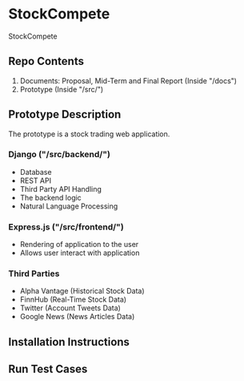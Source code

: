 # StockCompete

StockCompete

## Repo Contents 

1. Documents: Proposal, Mid-Term and Final Report (Inside "/docs")
2. Prototype (Inside "/src/")

## Prototype Description
The prototype is a stock trading web application.
### Django ("/src/backend/")
- Database
- REST API
- Third Party API Handling
- The backend logic
- Natural Language Processing
### Express.js ("/src/frontend/")
- Rendering of application to the user
- Allows user interact with application
### Third Parties
- Alpha Vantage (Historical Stock Data)
- FinnHub (Real-Time Stock Data)
- Twitter (Account Tweets Data)
- Google News (News Articles Data)
## Installation Instructions




## Run Test Cases
